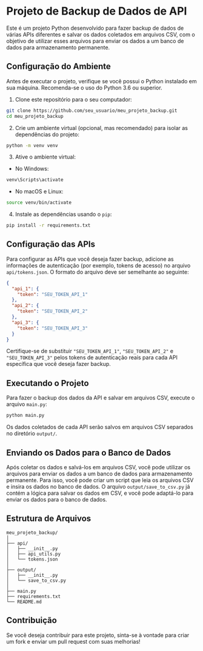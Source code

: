 # Projeto de Backup de Dados de API

Este é um projeto Python desenvolvido para fazer backup de dados de várias APIs diferentes e salvar os dados coletados em arquivos CSV, com o objetivo de utilizar esses arquivos para enviar os dados a um banco de dados para armazenamento permanente.

## Configuração do Ambiente

Antes de executar o projeto, verifique se você possui o Python instalado em sua máquina. Recomenda-se o uso do Python 3.6 ou superior.

1. Clone este repositório para o seu computador:

```bash
git clone https://github.com/seu_usuario/meu_projeto_backup.git
cd meu_projeto_backup
```

2. Crie um ambiente virtual (opcional, mas recomendado) para isolar as dependências do projeto:

```bash
python -m venv venv
```

3. Ative o ambiente virtual:

- No Windows:

```bash
venv\Scripts\activate
```

- No macOS e Linux:

```bash
source venv/bin/activate
```

4. Instale as dependências usando o `pip`:

```bash
pip install -r requirements.txt
```

## Configuração das APIs

Para configurar as APIs que você deseja fazer backup, adicione as informações de autenticação (por exemplo, tokens de acesso) no arquivo `api/tokens.json`. O formato do arquivo deve ser semelhante ao seguinte:

```json
{
  "api_1": {
    "token": "SEU_TOKEN_API_1"
  },
  "api_2": {
    "token": "SEU_TOKEN_API_2"
  },
  "api_3": {
    "token": "SEU_TOKEN_API_3"
  }
}
```

Certifique-se de substituir `"SEU_TOKEN_API_1"`, `"SEU_TOKEN_API_2"` e `"SEU_TOKEN_API_3"` pelos tokens de autenticação reais para cada API específica que você deseja fazer backup.

## Executando o Projeto

Para fazer o backup dos dados da API e salvar em arquivos CSV, execute o arquivo `main.py`:

```bash
python main.py
```

Os dados coletados de cada API serão salvos em arquivos CSV separados no diretório `output/`.

## Enviando os Dados para o Banco de Dados

Após coletar os dados e salvá-los em arquivos CSV, você pode utilizar os arquivos para enviar os dados a um banco de dados para armazenamento permanente. Para isso, você pode criar um script que leia os arquivos CSV e insira os dados no banco de dados. O arquivo `output/save_to_csv.py` já contém a lógica para salvar os dados em CSV, e você pode adaptá-lo para enviar os dados para o banco de dados.

## Estrutura de Arquivos

```plaintext
meu_projeto_backup/
│
├── api/
│   ├── __init__.py
│   ├── api_utils.py
│   └── tokens.json
│
├── output/
│   ├── __init__.py
│   └── save_to_csv.py
│
├── main.py
├── requirements.txt
└── README.md
```

## Contribuição

Se você deseja contribuir para este projeto, sinta-se à vontade para criar um fork e enviar um pull request com suas melhorias!